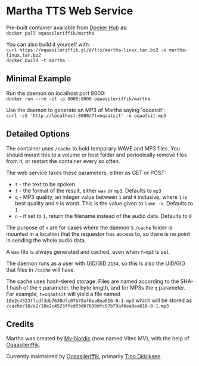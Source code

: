 # Martha TTS Web Service

Pre-built container available from [Docker Hub](https://hub.docker.com/r/oqaasileriffik/martha) as:<br>
`docker pull oqaasileriffik/martha`

You can also build it yourself with:<br>
`curl https://oqaasileriffik.gl/d/tts/martha-linux.tar.bz2 -o martha-linux.tar.bz2`<br>
`docker build -t martha .`

## Minimal Example
Run the daemon on localhost port 8000:<br>
`docker run --rm -it -p 8000:8000 oqaasileriffik/martha`

Use the daemon to generate an MP3 of Martha saying 'oqaatsit':<br>
`curl -sS 'http://localhost:8000/?t=oqaatsit' -o oqaatsit.mp3`

## Detailed Options
The container uses `/cache` to hold temporary WAVE and MP3 files. You should mount this to a volume or host folder and periodically remove files from it, or restart the container every so often.

The web service takes these parameters, either as GET or POST:
* `t` - the text to be spoken
* `f` - the format of the result, either `wav` or `mp3`. Defaults to `mp3`
* `q` - MP3 quality, an integer value between `1` and `9` inclusive, where `1` is best quality and `9` is worst. This is the value given to `lame -V`. Defaults to `1`
* `n` - if set to `1`, return the filename instead of the audio data. Defaults to `0`

The purpose of `n` are for cases where the daemon's `/cache` folder is mounted in a location that the requestor has access to, so there is no point in sending the whole audio data.

A `wav` file is always generated and cached, even when `f=mp3` is set.

The daemon runs as a user with UID/GID `2134`, so this is also the UID/GID that files in `/cache` will have.

The cache uses hash-tiered storage. Files are named according to the SHA-1 hash of the `t` parameter, the byte length, and for MP3s the `q` parameter. For example, `t=oqaatsit` will yield a file named `10e2c4523ffcdf3db7638dfc07b79af6ea8ea616-8-1.mp3` which will be stored as `/cache/10/e2/10e2c4523ffcdf3db7638dfc07b79af6ea8ea616-8-1.mp3`

## Credits
Martha was created by [Mv-Nordic](http://mv-nordic.com/) (now named Vitec MV), with the help of [Oqaasileriffik](https://oqaasileriffik.gl/).

Currently maintained by [Oqaasileriffik](https://oqaasileriffik.gl/), primarily [Tino Didriksen](mailto:tino@oqaasileriffik.gl).
